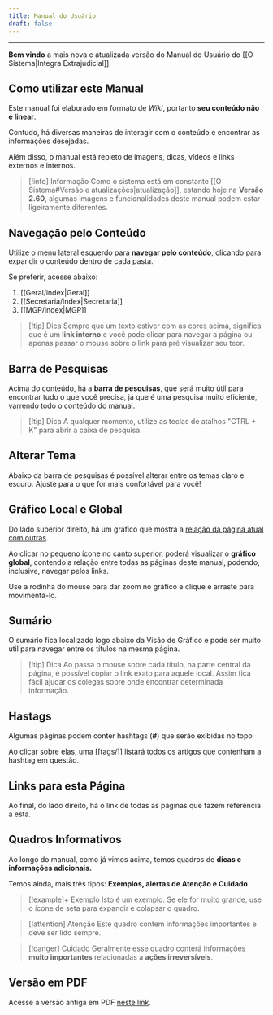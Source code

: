 ```yaml
---
title: Manual do Usuário
draft: false
---
```

___
**Bem vindo** a mais nova e atualizada versão do Manual do Usuário do [[O Sistema|Integra Extrajudicial]].
## Como utilizar este Manual
Este manual foi elaborado em formato de *Wiki*, portanto **seu conteúdo não é linear**.

Contudo, há diversas maneiras de interagir com o conteúdo e encontrar as informações desejadas.

Além disso, o manual está repleto de imagens, dicas, vídeos e links externos e internos.
> [!info] Informação
> Como o sistema está em constante [[O Sistema#Versão e atualizações|atualização]], estando hoje na **Versão 2.60**, algumas imagens e funcionalidades deste manual podem estar ligeiramente diferentes.

## Navegação pelo Conteúdo
Utilize o menu lateral esquerdo para **navegar pelo conteúdo**, clicando para expandir o conteúdo dentro de cada pasta.

Se preferir, acesse abaixo:
1. [[Geral/index|Geral]]
2. [[Secretaria/index|Secretaria]]
3. [[MGP/index|MGP]]

> [!tip] Dica
> Sempre que um texto estiver com as cores acima, significa que é um **link interno** e você pode clicar para navegar a página ou apenas passar o mouse sobre o link para pré visualizar seu teor.

## Barra de Pesquisas

Acima do conteúdo, há a **barra de pesquisas**, que será muito útil para encontrar tudo o que você precisa, já que é uma pesquisa muito eficiente, varrendo todo o conteúdo do manual.

> [!tip] Dica
> A qualquer momento, utilize as teclas de atalhos "CTRL + K" para abrir a caixa de pesquisa.

## Alterar Tema

Abaixo da barra de pesquisas é possível alterar entre os temas claro e escuro. Ajuste para o que for mais confortável para você!
## Gráfico Local e Global

Do lado superior direito, há um gráfico que mostra a <u>relação da página atual com outras</u>. 

Ao clicar no pequeno ícone no canto superior, poderá visualizar o **gráfico global**, contendo a relação entre todas as páginas deste manual, podendo, inclusive, navegar pelos links.

Use a rodinha do mouse para dar zoom no gráfico e clique e arraste para movimentá-lo.
## Sumário

O sumário fica localizado logo abaixo da Visão de Gráfico e pode ser muito útil para navegar entre os títulos na mesma página.

> [!tip] Dica
> Ao passa o mouse sobre cada título, na parte central da página, é possível copiar o link exato para aquele local. Assim fica fácil ajudar os colegas sobre onde encontrar determinada informação.
## Hastags

Algumas páginas podem conter hashtags (**#**) que serão exibidas no topo

Ao clicar sobre elas, uma [[tags/]] listará todos os artigos que contenham a hashtag em questão.

## Links para esta Página

Ao final, do lado direito, há o link de todas as páginas que fazem referência a esta.

## Quadros Informativos

Ao longo do manual, como já vimos acima, temos quadros de **dicas e informações adicionais.**

Temos ainda, mais três tipos: **Exemplos, alertas de Atenção e Cuidado**.

>[!example]+ Exemplo
>Isto é um exemplo. Se ele for muito grande, use o ícone de seta para expandir e colapsar o quadro.

>[!attention] Atenção
>Este quadro contem informações importantes e deve ser lido sempre.

>[!danger] Cuidado
>Geralmente esse quadro conterá informações **muito importantes** relacionadas a **ações irreversíveis**.

## Versão em PDF
Acesse a versão antiga em PDF [neste link](https://intranet.mprj.mp.br/documents/79248691/81063224/manual_integra_extrajudicial.pdf).




